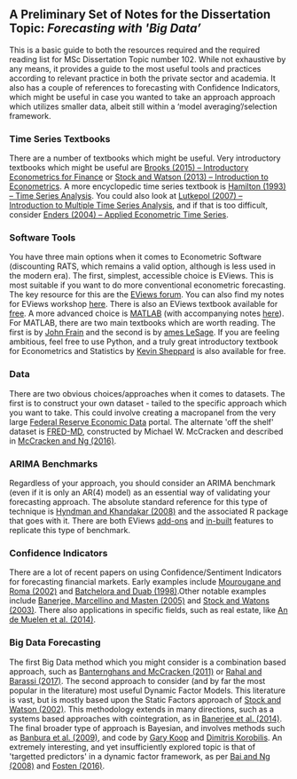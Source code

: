 ## A Preliminary Set of Notes for the Dissertation Topic: *Forecasting with 'Big Data’*

This is a basic guide to both the resources required and the required reading list for MSc Dissertation Topic number 102. While not exhaustive by any means, it provides a guide to the most useful tools and practices according to relevant practice in both the private sector and academia. It also has a couple of references to forecasting with Confidence Indicators, which might be useful in case you wanted to take
an approach approach which utilizes smaller data, albeit still within a ‘model averaging’/selection framework.

### Time Series Textbooks

There are a number of textbooks which might be useful. Very introductory textbooks which might be useful are [Brooks (2015) – Introductory Econometrics for Finance](https://www.amazon.co.uk/Introductory-Econometrics-Finance-Chris-Brooks/dp/052169468X/ref=asap_bc?ie=UTF8) or [Stock and Watson (2013) – Introduction to Econometrics](https://www.amazon.co.uk/Introduction-Econometrics-James-H-Stock-x/dp/1292071311/). A more encyclopedic time series textbook is [Hamilton (1993) – Time Series Analysis](https://www.amazon.co.uk/Time-Analysis-James-D-Hamilton/dp/9380663439/). You could also look at [Lutkepol (2007) – Introduction to Multiple Time Series Analysis](https://www.amazon.co.uk/New-Introduction-Multiple-Time-Analysis/dp/3540262393), and if that is too
difficult, consider [Enders (2004) – Applied Econometric Time Series](https://www.amazon.co.uk/Applied-Time-Econometrics-Themes-Modern/dp/0521547873/).

### Software Tools

You have three main options when it comes to Econometric Software (discounting RATS, which remains a valid option, although is less used in the modern era). The first, simplest, accessible choice is EViews. This is most suitable if you want to do more conventional econometric forecasting. The key resource for this are the [EViews forum](http://forums.eviews.com/). You can also find my notes for EViews workshop [here](https://github.com/crahal/Teaching/tree/master/Dissertations/EViewsWorkshop). There is also an EViews textbook available for [free](http://www.eviews.com/illustrated/illustrated.html). A more advanced choice is [MATLAB](http://uk.mathworks.com/matlabcentral/) (with accompanying notes [here](https://github.com/crahal/Teaching/tree/master/Dissertations/MatlabWorkshop)). For MATLAB, there are two main textbooks which are worth reading. The first is by [John Frain](https://ideas.repec.org/p/tcd/tcduee/tep0414.html) and the second is by [ames LeSage](www.spatial-econometrics.com/html/mbook.pdf). If you are feeling ambitious, feel free to use Python, and a truly great introductory textbook for Econometrics and Statistics by [Kevin Sheppard](https://www.kevinsheppard.com/images/0/09/Python_introduction.pdf.) is also available for free.

### Data

There are two obvious choices/approaches when it comes to datasets. The first is to construct your own dataset - tailed to the specific approach which you want to take. This could involve creating a macropanel from the very large [Federal Reserve Economic Data](https://fred.stlouisfed.org/) portal. The alternate 'off the shelf' dataset is [FRED-MD](https://research.stlouisfed.org/econ/mccracken/fred-databases/), constructed by Michael W. McCracken and described in [McCracken and Ng (2016)](http://amstat.tandfonline.com/doi/abs/10.1080/07350015.2015.1086655?journalCode=ubes20).

### ARIMA Benchmarks

Regardless of your approach, you should consider an ARIMA benchmark (even if it is only an AR(4) model) as an essential way of validating your forecasting approach. The absolute standard reference for this type of technique is [Hyndman and Khandakar (2008)](https://www.jstatsoft.org/article/view/v027i03) and the associated R package that goes with it. There are both EViews [add-ons](http://forums.eviews.com/viewtopic.php?t=2124) and [in-built](http://www.eviews.com/help/helpintro.html#page/content/series-Automatic_ARIMA_Forecasting.html) features to replicate this type of benchmark.

### Confidence Indicators

There are a lot of recent papers on using Confidence/Sentiment Indicators for forecasting financial markets. Early examples include [Mourougane and Roma (2002)](https://www.ecb.europa.eu/pub/pdf/scpwps/ecbwp133.pdf?7f9fcb71c9a79e446251a79273c9ba60) and [Batchelora and Duab (1998)](http://www.sciencedirect.com/science/article/pii/S0169207097000526).Other notable examples include [Banerjee, Marcellino and Masten (2005)](http://onlinelibrary.wiley.com/doi/10.1111/j.1468-0084.2005.00141.x/full) and [Stock and Watons (2003)](https://papers.ssrn.com/sol3/papers.cfm?abstract_id=2184936). There also applications in specific fields, such as real estate, like [An de Muelen et al. (2014)](http://www.tandfonline.com/doi/abs/10.1080/09599916.2014.940059).

### Big Data Forecasting

The first Big Data method which you might consider is a combination based approach, such as [Banternghans and McCracken (2011)](https://research.stlouisfed.org/publications/review/2011/01/03/real-time-forecast-averaging-with-alfred/) or [Rahal and Barassi (2017)](https://papers.ssrn.com/sol3/papers.cfm?abstract_id=2583826). The second approach to consider (and by far the most popular in the literature) most useful Dynamic Factor Models. This literature is vast, but is mostly based upon the Static Factors approach of [Stock and Watson (2002)](https://www.princeton.edu/~mwatson/papers/Stock_Watson_JBES_2002.pdf). This methodology extends in many directions, such as a systems based approaches with cointegration, as in [Banerjee et al. (2014)](http://www.sciencedirect.com/science/article/pii/S0169207013000368). The final broader type of approach is Bayesian, and involves methods such as [Banbura et al. (2009)](https://www.ecb.europa.eu/pub/pdf/scpwps/ecbwp966.pdf?bde67191add82abdf8703c77772d9e45), and code by [Gary Koop](http://personal.strath.ac.uk/gary.koop/) and [Dimitris Korobilis](https://sites.google.com/site/dimitriskorobilis/matlab). An extremely interesting, and yet insufficiently explored topic is that of 'targetted predictors' in a dynamic factor framework, as per [Bai and Ng (2008)](http://www.columbia.edu/~sn2294/pub/target.pdf) and [Fosten (2016)](http://onlinelibrary.wiley.com/doi/10.1002/for.2429/full#references).
